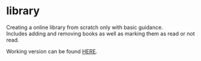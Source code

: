 # library

Creating a online library from scratch only with basic guidance.  
Includes adding and removing books as well as marking them as read or not read.
  
Working version can be found [HERE](https://faaabi93.github.io/library/).
